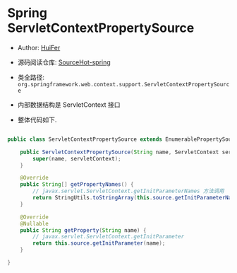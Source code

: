 # Spring ServletContextPropertySource

- Author: [HuiFer](https://github.com/huifer)
- 源码阅读仓库: [SourceHot-spring](https://github.com/SourceHot/spring-framework-read)

- 类全路径: `org.springframework.web.context.support.ServletContextPropertySource`
- 内部数据结构是 ServletContext 接口
- 整体代码如下.

```java

public class ServletContextPropertySource extends EnumerablePropertySource<ServletContext> {

	public ServletContextPropertySource(String name, ServletContext servletContext) {
		super(name, servletContext);
	}

	@Override
	public String[] getPropertyNames() {
		// javax.servlet.ServletContext.getInitParameterNames 方法调用
		return StringUtils.toStringArray(this.source.getInitParameterNames());
	}

	@Override
	@Nullable
	public String getProperty(String name) {
		// javax.servlet.ServletContext.getInitParameter
		return this.source.getInitParameter(name);
	}

}

```
